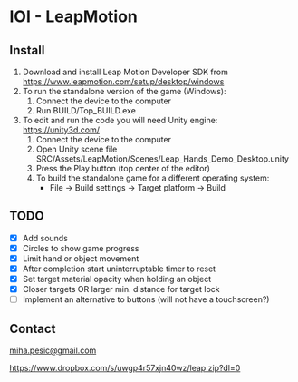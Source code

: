 # IOI - LeapMotion

## **Install**
1. Download and install Leap Motion Developer SDK from https://www.leapmotion.com/setup/desktop/windows
2. To run the standalone version of the game (Windows):
    1. Connect the device to the computer
    2. Run BUILD/Top_BUILD.exe
3. To edit and run the code you will need Unity engine: https://unity3d.com/
    1. Connect the device to the computer
    2. Open Unity scene file SRC/Assets/LeapMotion/Scenes/Leap_Hands_Demo_Desktop.unity
    3. Press the Play button (top center of the editor)
    4. To build the standalone game for a different operating system:
        * File -> Build settings -> Target platform -> Build
        
## TODO
- [x] Add sounds
- [x] Circles to show game progress 
- [x] Limit hand or object movement
- [x] After completion start uninterruptable timer to reset
- [x] Set target material opacity when holding an object
- [x] Closer targets OR  larger min. distance for target lock 
- [ ] Implement an alternative to buttons (will not have a touchscreen?)

## Contact
miha.pesic@gmail.com

https://www.dropbox.com/s/uwgp4r57xjn40wz/leap.zip?dl=0
